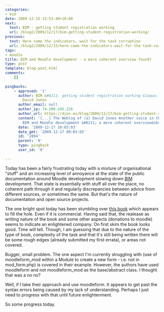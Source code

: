 ```yaml
---
categories:
- bim
date: 2009-12-15 15:53:40+10:00
next:
  text: BIM - getting student registration working
  url: /blog2/2009/12/17/bim-getting-student-registration-working/
previous:
  text: Here come the indicators, wait for the task corruption
  url: /blog2/2009/12/15/here-come-the-indicators-wait-for-the-task-corruption/
tags:
- moodle
title: BIM and Moodle development - a more coherent overview found?
type: post
template: blog-post.html
comments:
    []
    
pingbacks:
    - approved: '1'
      author: BIM &#8211; getting student registration working &laquo; The Weblog of (a)
        David Jones
      author_email: null
      author_ip: 74.200.245.226
      author_url: https://djon.es/blog/2009/12/17/bim-getting-student-registration-working/
      content: '[...] The Weblog of (a) David Jones Another voice in the blogosphere    &laquo;
        BIM and Moodle development &#8211; a more coherent overview&nbsp;found? [...]'
      date: '2009-12-17 10:03:03'
      date_gmt: '2009-12-17 00:03:03'
      id: '2894'
      parent: '0'
      type: pingback
      user_id: '0'
    
---
```

Today has been a fairly frustrating today with a mixture of organisational "stuff" and an increasing level of annoyance at the state of the public documentation around Moodle development slowing down [BIM](/blog2/2009/12/14/getting-back-into-bim-summary-and-way-forward/) development. That state is essentially with stuff all over the place, no coherent path through it and regularly discrepancies between advice from different sources, or sometimes the same. But that's the nature of documentation and open source projects.

The one bright spot today has been stumbling over [this book](http://www.packtpub.com/moodle-1-9-extension-development/book) which appears to fill the hole. Even if it is commercial. Having said that, the realease as writing nature of the book and some other aspects (donations to moodle) seems to indicate an enlightened company. On first skim the book looks good. Time will tell. Though, I am guessing that due to the nature of the type of book, complexity of the task and that it's still being written there will be some rough edges (already submitted my first errata), or areas not covered.

Bugger, small problem. The one aspect I'm currently struggling with (use of moodleform\_mod within a Module to create a new form - i.e. not in mod\_form.php) is covered in their example. However, the authors have used moodleform and not moodleform\_mod as the base/abstract class. I thought that was a no no?

Well, if I take their approach and use moodleform. It appears to get past the syntax errors being caused by my lack of understanding. Perhaps I just need to progress with that until future enlightenment.

So some progress today.